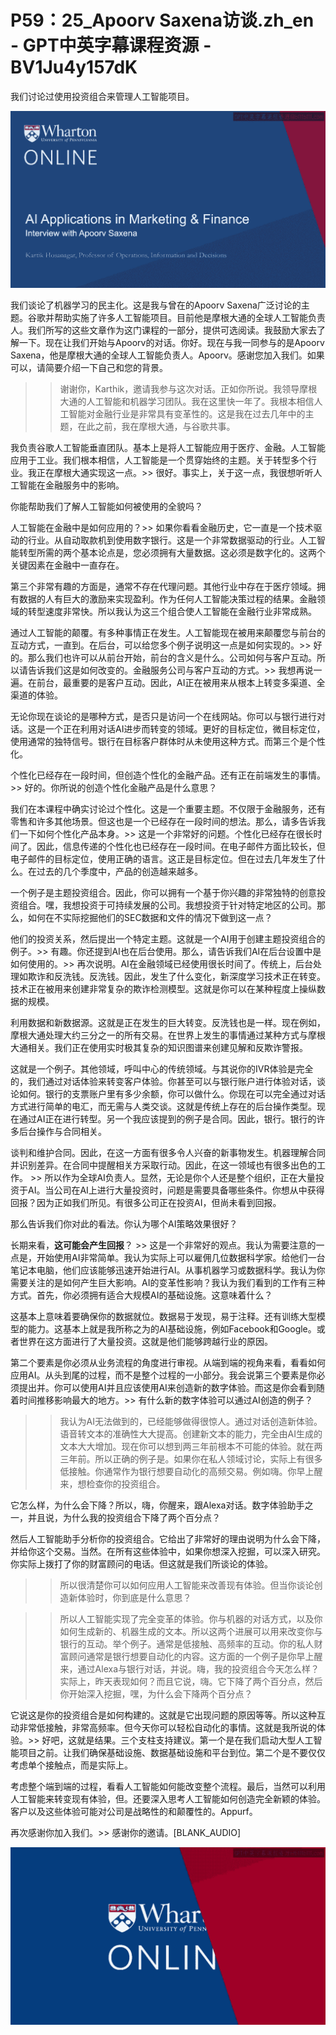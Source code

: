 # P59：25_Apoorv Saxena访谈.zh_en - GPT中英字幕课程资源 - BV1Ju4y157dK

我们讨论过使用投资组合来管理人工智能项目。

![](img/e0ee30080be09f5d6a9a0dc687773024_1.png)

我们谈论了机器学习的民主化。这是我与曾在的Apoorv Saxena广泛讨论的主题。谷歌并帮助实施了许多人工智能项目。目前他是摩根大通的全球人工智能负责人。我们所写的这些文章作为这门课程的一部分，提供可选阅读。我鼓励大家去了解一下。现在让我们开始与Apoorv的对话。你好。现在与我一同参与的是Apoorv Saxena，他是摩根大通的全球人工智能负责人。Apoorv。感谢您加入我们。如果可以，请简要介绍一下自己和您的背景。

>> 谢谢你，Karthik，邀请我参与这次对话。正如你所说。我领导摩根大通的人工智能和机器学习团队。我在这里快一年了。我根本相信人工智能对金融行业是非常具有变革性的。这是我在过去几年中的主题，在此之前，我在摩根大通，与谷歌共事。

我负责谷歌人工智能垂直团队。基本上是将人工智能应用于医疗、金融。人工智能应用于工业。我们根本相信，人工智能是一个贯穿始终的主题。关于转型多个行业。我正在摩根大通实现这一点。>> 很好。事实上，关于这一点，我很想听听人工智能在金融服务中的影响。

你能帮助我们了解人工智能如何被使用的全貌吗？

人工智能在金融中是如何应用的？>> 如果你看看金融历史，它一直是一个技术驱动的行业。从自动取款机到使用数字银行。这是一个非常数据驱动的行业。人工智能转型所需的两个基本论点是，您必须拥有大量数据。这必须是数字化的。这两个关键因素在金融中一直存在。

第三个非常有趣的方面是，通常不存在代理问题。其他行业中存在于医疗领域。拥有数据的人有巨大的激励来实现盈利。作为任何人工智能决策过程的结果。金融领域的转型速度非常快。所以我认为这三个组合使人工智能在金融行业非常成熟。

通过人工智能的颠覆。有多种事情正在发生。人工智能现在被用来颠覆您与前台的互动方式，一直到。在后台，可以给您多个例子说明这一点是如何实现的。>> 好的。那么我们也许可以从前台开始，前台的含义是什么。公司如何与客户互动。所以请告诉我们这是如何改变的。金融服务公司与客户互动的方式。>> 我想再说一遍。在前台，最重要的是客户互动。因此，AI正在被用来从根本上转变多渠道、全渠道的体验。

无论你现在谈论的是哪种方式，是否只是访问一个在线网站。你可以与银行进行对话。这是一个正在利用对话AI进步而转变的领域。更好的目标定位，微目标定位，使用通常的独特信号。银行在目标客户群体时从未使用这种方式。而第三个是个性化。

个性化已经存在一段时间，但创造个性化的金融产品。还有正在前端发生的事情。>> 好的。你所说的创造个性化金融产品是什么意思？

我们在本课程中确实讨论过个性化。这是一个重要主题。不仅限于金融服务，还有零售和许多其他场景。但这也是一个已经存在一段时间的想法。那么，请多告诉我们一下如何个性化产品本身。>> 这是一个非常好的问题。个性化已经存在很长时间了。因此，信息传递的个性化也已经存在一段时间。在电子邮件方面比较长，但电子邮件的目标定位，使用正确的语言。这正是目标定位。但在过去几年发生了什么。在过去的几个季度中，产品的创造越来越多。

一个例子是主题投资组合。因此，你可以拥有一个基于你兴趣的非常独特的创意投资组合。嘿，我想投资于可持续发展的公司。我想投资于针对特定地区的公司。那么，如何在不实际挖掘他们的SEC数据和文件的情况下做到这一点？

他们的投资关系，然后提出一个特定主题。这就是一个AI用于创建主题投资组合的例子。>> 有趣。你还提到AI也在后台使用。那么，请告诉我们AI在后台设置中是如何使用的。>> 再次说明。AI在金融领域已经使用很长时间了。传统上，后台处理如欺诈和反洗钱。反洗钱。因此，发生了什么变化，新深度学习技术正在转变。技术正在被用来创建非常复杂的欺诈检测模型。这就是你可以在某种程度上操纵数据的规模。

利用数据和新数据源。这就是正在发生的巨大转变。反洗钱也是一样。现在例如，摩根大通处理大约三分之一的所有交易。在世界上发生的事情通过某种方式与摩根大通相关。我们正在使用实时极其复杂的知识图谱来创建见解和反欺诈警报。

这就是一个例子。其他领域，呼叫中心的传统领域。与其说你的IVR体验是完全的，我们通过对话体验来转变客户体验。你甚至可以与银行账户进行体验对话，谈论如何。银行的支票账户里有多少余额，你可以做什么。你现在可以完全通过对话方式进行简单的电汇，而无需与人类交谈。这就是传统上存在的后台操作类型。现在通过AI正在进行转型。另一个我应该提到的例子是合同。因此，银行。银行的许多后台操作与合同相关。

谈判和维护合同。因此，在这一方面有很多令人兴奋的新事物发生。机器理解合同并识别差异。在合同中提醒相关方采取行动。因此，在这一领域也有很多出色的工作。 >> 所以作为全球AI负责人。显然，无论是你个人还是整个组织，正在大量投资于AI。当公司在AI上进行大量投资时，问题是需要具备哪些条件。你想从中获得回报？因为正如我们所见。有很多公司正在投资AI，但尚未看到回报。

那么告诉我们你对此的看法。你认为哪个AI策略效果很好？

长期来看，**这可能会产生回报**？ >> 这是一个非常好的观点。我认为需要注意的一点是，开始使用AI非常简单。我认为实际上可以雇佣几位数据科学家。给他们一台笔记本电脑，他们应该能够迅速开始进行AI。从事机器学习或数据科学。我认为你需要关注的是如何产生巨大影响。AI的变革性影响？我认为我们看到的工作有三种方式。首先，你必须拥有适合大规模AI的基础设施。这意味着什么？

这基本上意味着要确保你的数据就位。数据易于发现，易于注释。还有训练大型模型的能力。这基本上就是我所称之为的AI基础设施，例如Facebook和Google。或者世界在这方面进行了大量投资。这就是他们能够跨越行业的原因。

第二个要素是你必须从业务流程的角度进行审视。从端到端的视角来看，看看如何应用AI。从头到尾的过程，而不是整个过程的一小部分。我会说第三个要素是你必须提出并。你可以使用AI并且应该使用AI来创造新的数字体验。而这是你会看到随着时间推移影响最大的地方。>> 有什么新的数字体验可以通过AI创造的例子？

>> 我认为AI无法做到的，已经能够做得很惊人。通过对话创造新体验。语音转文本的准确性大大提高。创建新文本的能力，完全由AI生成的文本大大增加。现在你可以想到两三年前根本不可能的体验。就在两三年前。所以正确的例子是。如果你在私人领域讨论，实际上有很多低接触。你通常作为银行想要自动化的高频交易。例如嗨。你早上醒来，想检查你的投资组合。

它怎么样，为什么会下降？所以，嗨，你醒来，跟Alexa对话。数字体验助手之一，并且说，为什么我的投资组合下降了两个百分点？

然后人工智能助手分析你的投资组合。它给出了非常好的理由说明为什么会下降，并给你这个交易。当然。在所有这些体验中，如果你想深入挖掘，可以深入研究。你实际上拨打了你的财富顾问的电话。但这就是我们所谈论的体验。

>> 所以很清楚你可以如何应用人工智能来改善现有体验。但当你谈论创造新体验时，你到底是什么意思？

>> 所以人工智能实现了完全变革的体验。你与机器的对话方式，以及你如何生成新的、机器生成的文本。所以这两个进展可以用来改变你与银行的互动。举个例子。通常是低接触、高频率的互动。你的私人财富顾问通常是银行想要自动化的内容。这方面的一个例子是你早上醒来，通过Alexa与银行对话，并说。嗨，我的投资组合今天怎么样？实际上，昨天表现如何？而且它说，嗨。它下降了两个百分点，然后你开始深入挖掘，嘿，为什么会下降两个百分点？

它说这是你的投资组合是如何构建的。这就是它出现问题的原因等等。所以这种互动非常低接触，非常高频率。但今天你可以轻松自动化的事情。这就是我所说的体验。>> 好吧，这就是结果。三个支柱支持建议。第一个是在我们启动大型人工智能项目之前。让我们确保基础设施、数据基础设施和平台到位。第二个是不要仅仅考虑单个接触点，而是实际上。

考虑整个端到端的过程，看看人工智能如何能改变整个流程。最后，当然可以利用人工智能来转变现有体验，但。还要深入思考人工智能如何创造完全新颖的体验。客户以及这些体验可能对公司是战略性的和颠覆性的。Appurf。

再次感谢你加入我们。>> 感谢你的邀请。[BLANK_AUDIO]



![](img/e0ee30080be09f5d6a9a0dc687773024_3.png)

